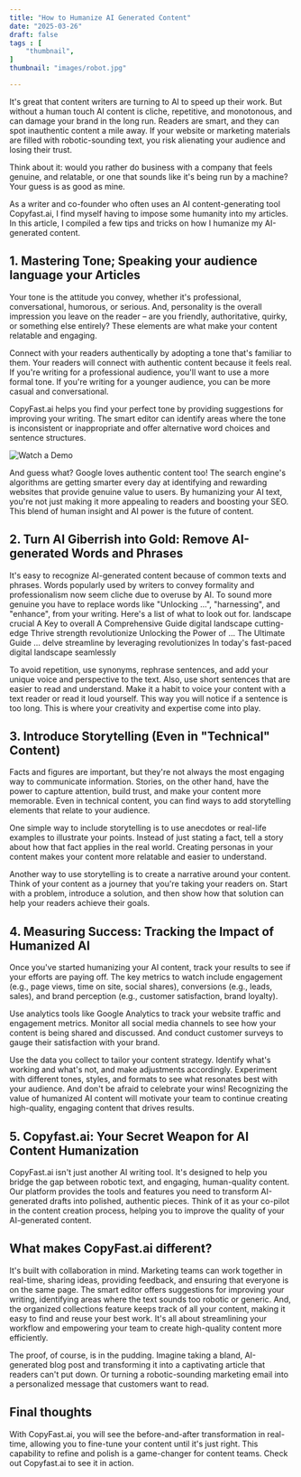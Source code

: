 ```yaml
---
title: "How to Humanize AI Generated Content"
date: "2025-03-26"
draft: false
tags : [
    "thumbnail",
]
thumbnail: "images/robot.jpg"

---
```


It's great that content writers are turning to AI to speed up their work. But without a human touch AI content is cliche, repetitive, and monotonous, and can damage your brand in the long run. Readers are smart, and they can spot inauthentic content a mile away. If your website or marketing materials are filled with robotic-sounding text, you risk alienating your audience and losing their trust. 

Think about it: would you rather do business with a company that feels genuine, and relatable, or one that sounds like it's being run by a machine? Your guess is as good as mine. 

As a writer and co-founder who often uses an AI content-generating tool Copyfast.ai, I find myself having to impose some humanity into my articles. In this article, I compiled a few tips and tricks on how I humanize my AI-generated content. 

 ## 1. Mastering Tone; Speaking your audience language  your Articles
Your tone is the attitude you convey, whether it's professional, conversational, humorous, or serious. And, personality is the overall impression you leave on the reader – are you friendly, authoritative, quirky, or something else entirely? These elements are what make your content relatable and engaging.

Connect with your readers authentically by adopting a tone that's familiar to them. Your readers will connect with authentic content because it feels real. If you're writing for a professional audience, you'll want to use a more formal tone. If you're writing for a younger audience, you can be more casual and conversational.

CopyFast.ai helps you find your perfect tone by providing suggestions for improving your writing. The smart editor can identify areas where the tone is inconsistent or inappropriate and offer alternative word choices and sentence structures. 

![Watch a Demo](https://www.youtube.com/watch?v=4XrypJvdLao)

And guess what? Google loves authentic content too! The search engine's algorithms are getting smarter every day at identifying and rewarding websites that provide genuine value to users. By humanizing your AI text, you're not just making it more appealing to readers and boosting your SEO. This blend of human insight and AI power is the future of content.

## 2. Turn AI Giberrish into Gold: Remove AI-generated Words and Phrases
It's easy to recognize AI-generated content because of common texts and phrases. Words popularly used by writers to convey formality and professionalism now seem cliche due to overuse by AI. To sound more genuine you have to replace words like "Unlocking ...", "harnessing", and  "enhance", from your writing. Here's a list of what to look out for. 
landscape 
crucial 
A Key to 
overall 
A Comprehensive Guide
digital landscape
cutting-edge
Thrive 
strength 
revolutionize
Unlocking the Power of ...
The Ultimate Guide ...
delve 
streamline
by leveraging
revolutionizes 
In today's fast-paced digital landscape
seamlessly
 
To avoid repetition, use synonyms, rephrase sentences, and add your unique voice and perspective to the text. Also, use short sentences that are easier to read and understand. Make it a habit to voice your content with a text reader or read it loud yourself. This way you will notice if a sentence is too long. This is where your creativity and expertise come into play.

## 3. Introduce Storytelling (Even in "Technical" Content)
Facts and figures are important, but they're not always the most engaging way to communicate information. Stories, on the other hand, have the power to capture attention, build trust, and make your content more memorable. Even in technical content, you can find ways to add storytelling elements that relate to your audience.

One simple way to include storytelling is to use anecdotes or real-life examples to illustrate your points. Instead of just stating a fact, tell a story about how that fact applies in the real world. Creating personas in your content makes your content more relatable and easier to understand. 

Another way to use storytelling is to create a narrative around your content. Think of your content as a journey that you're taking your readers on. Start with a problem, introduce a solution, and then show how that solution can help your readers achieve their goals.

## 4.  Measuring Success: Tracking the Impact of Humanized AI
Once you've started humanizing your AI content, track your results to see if your efforts are paying off. The key metrics to watch include engagement (e.g., page views, time on site, social shares), conversions (e.g., leads, sales), and brand perception (e.g., customer satisfaction, brand loyalty).

Use analytics tools like Google Analytics to track your website traffic and engagement metrics. Monitor all social media channels to see how your content is being shared and discussed. And conduct customer surveys to gauge their satisfaction with your brand. 

Use the data you collect to tailor your content strategy. Identify what's working and what's not, and make adjustments accordingly. Experiment with different tones, styles, and formats to see what resonates best with your audience. And don't be afraid to celebrate your wins! Recognizing the value of humanized AI content will motivate your team to continue creating high-quality, engaging content that drives results.

## 5. Copyfast.ai: Your Secret Weapon for AI Content Humanization
CopyFast.ai isn't just another AI writing tool. It's designed to help you bridge the gap between robotic text, and engaging, human-quality content. Our platform provides the tools and features you need to transform AI-generated drafts into polished, authentic pieces. Think of it as your co-pilot in the content creation process, helping you to improve the quality of your AI-generated content.

## What makes CopyFast.ai different? 

It's built with collaboration in mind. Marketing teams can work together in real-time, sharing ideas, providing feedback, and ensuring that everyone is on the same page. The smart editor offers suggestions for improving your writing, identifying areas where the text sounds too robotic or generic. And, the organized collections feature keeps track of all your content, making it easy to find and reuse your best work. It's all about streamlining your workflow and empowering your team to create high-quality content more efficiently.

The proof, of course, is in the pudding. Imagine taking a bland, AI-generated blog post and transforming it into a captivating article that readers can't put down. Or turning a robotic-sounding marketing email into a personalized message that customers want to read. 

## Final thoughts

With CopyFast.ai, you will see the before-and-after transformation in real-time, allowing you to fine-tune your content until it's just right. This capability to refine and polish is a game-changer for content teams. Check out Copyfast.ai to see it in action.



